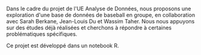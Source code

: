 Dans le cadre du projet de l'UE Analyse de Données, nous proposons une exploration d'une base de données de baseball en groupe, en collaboration avec Sarah Berkane, Jean-Louis Du et Wassim Taher. Nous nous appuyons sur des études déjà réalisées et cherchons à répondre à certaines problématiques spécifiques.

Ce projet est développé dans un notebook R.
